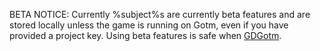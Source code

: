 BETA NOTICE: Currently %subject%s are currently beta features and are stored locally unless the game is running on Gotm, even if you have provided a project key. Using beta features is safe when [GDGotm](/src/docs/gdgotm.md).
